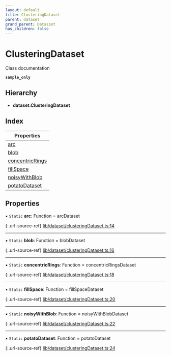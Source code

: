 ```yaml
---
layout: default
title: ClusteringDataset
parent: dataset
grand_parent: Dataspot
has_children: false
---
```


# ClusteringDataset

Class documentation

**`sample_only`** 

<div class="running-sample">
    <span class="running-sample-container" data-ref="documentation/clusteringDataset"></span>
    <script src='/dataspot/samples/clusteringDataset.js' title="documentation/clusteringDataset"></script>
</div>

## Hierarchy

* **dataset.ClusteringDataset**

## Index

| Properties |
|-----------|
| [arc](#arc) |
| [blob](#blob) |
| [concentricRings](#concentricrings) |
| [fillSpace](#fillspace) |
| [noisyWithBlob](#noisywithblob) |
| [potatoDataset](#potatodataset) |

## Properties

▪ `Static` **arc**: Function = arcDataset

{:.url-source-ref}
[lib/dataset/clusteringDataset.ts:14](https://github.com/ascentcore/dataspot/blob/ef89391/lib/dataset/clusteringDataset.ts#L14)

___

▪ `Static` **blob**: Function = blobDataset

{:.url-source-ref}
[lib/dataset/clusteringDataset.ts:16](https://github.com/ascentcore/dataspot/blob/ef89391/lib/dataset/clusteringDataset.ts#L16)

___

▪ `Static` **concentricRings**: Function = concentricRingsDataset

{:.url-source-ref}
[lib/dataset/clusteringDataset.ts:18](https://github.com/ascentcore/dataspot/blob/ef89391/lib/dataset/clusteringDataset.ts#L18)

___

▪ `Static` **fillSpace**: Function = fillSpaceDataset

{:.url-source-ref}
[lib/dataset/clusteringDataset.ts:20](https://github.com/ascentcore/dataspot/blob/ef89391/lib/dataset/clusteringDataset.ts#L20)

___

▪ `Static` **noisyWithBlob**: Function = noisyWithBlobDataset

{:.url-source-ref}
[lib/dataset/clusteringDataset.ts:22](https://github.com/ascentcore/dataspot/blob/ef89391/lib/dataset/clusteringDataset.ts#L22)

___

▪ `Static` **potatoDataset**: Function = potatoDataset

{:.url-source-ref}
[lib/dataset/clusteringDataset.ts:24](https://github.com/ascentcore/dataspot/blob/ef89391/lib/dataset/clusteringDataset.ts#L24)
